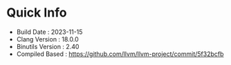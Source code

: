 # Quick Info
* Build Date : 2023-11-15
* Clang Version : 18.0.0
* Binutils Version : 2.40
* Compiled Based : https://github.com/llvm/llvm-project/commit/5f32bcfb
